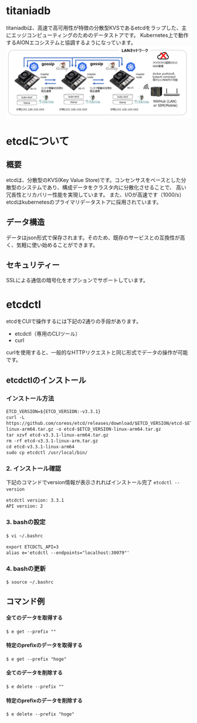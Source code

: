 # titaniadb
titaniadbは、高速で高可用性が特徴の分散型KVSであるetcdをラップした、主にエッジコンピューティングのためのデータストアです。
Kubernetes上で動作するAIONエコシステムと協調するようになっています。  
![titaniadb](Documents/titaniadb_architecture2.PNG)

# etcdについて
## 概要
etcdは、分散型のKVS(Key Value Store)です。コンセンサスをベースとした分散型のシステムであり、構成データをクラスタ内に分散化させることで、
高い冗長性とリカバリー性能を実現しています。
また、I/Oが高速です（1000/s）
etcdはkubernetesのプライマリデータストアに採用されています。
## データ構造
データはjson形式で保存されます。そのため、既存のサービスとの互換性が高く、気軽に使い始めることができます。
## セキュリティー
SSLによる通信の暗号化をオプションでサポートしています。

# etcdctl
etcdをCUIで操作するには下記の2通りの手段があります。

* etcdctl（専用のCLIツール）
* curl

curlを使用すると、一般的なHTTPリクエストと同じ形式でデータの操作が可能です。

## etcdctlのインストール
### インストール方法
```
ETCD_VERSION=${ETCD_VERSION:-v3.3.1}
curl -L https://github.com/coreos/etcd/releases/download/$ETCD_VERSION/etcd-$ETCD_VERSION-linux-arm64.tar.gz -o etcd-$ETCD_VERSION-linux-arm64.tar.gz
tar xzvf etcd-v3.3.1-linux-arm64.tar.gz
rm -rf etcd-v3.3.1-linux-arm.tar.gz
cd etcd-v3.3.1-linux-arm64
sudo cp etcdctl /usr/local/bin/
```

### 2. インストール確認
下記のコマンドでversion情報が表示されればインストール完了
`etcdctl --version`
```
etcdctl version: 3.3.1
API version: 2
```

### 3. bashの設定

`$ vi ~/.bashrc`
```
export ETCDCTL_API=3
alias e='etcdctl --endpoints="localhost:30079"'
```

### 4. bashの更新
`$ source ~/.bashrc`

## コマンド例
#### 全てのデータを取得する
`$ e get --prefix ""`
#### 特定のprefixのデータを取得する
`$ e get --prefix "hoge"`

#### 全てのデータを削除する
`$ e delete --prefix ""`
#### 特定のprefixのデータを削除する
`$ e delete --prefix "hoge"`
